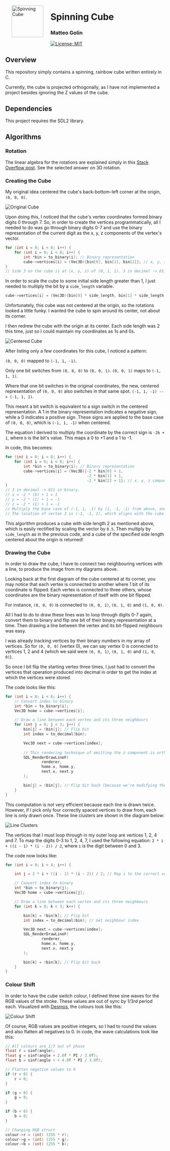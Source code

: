 <img alt="Spinning Cube" src="./docs/cube.gif" align="left" width="100" style="padding: 20px" />
<h1>Spinning Cube</h1>
<h3>Matteo Golin</h3>

[![License: MIT](https://img.shields.io/badge/License-MIT-black.svg)](https://opensource.org/licenses/MIT)

## Overview
This repository simply contains a spinning, rainbow cube written entirely in C.

Currently, the cube is projected orthogonally, as I have not implemented a project besides ignoring the Z
values of the cube.

## Dependencies
This project requires the SDL2 library.

## Algorithms

### Rotation
The linear algebra for the rotations are explained simply in this
[Stack Overflow post](https://stackoverflow.com/questions/14607640/rotating-a-vector-in-3d-space). See the
selected answer on 3D rotation.


### Creating the Cube
My original idea centered the cube's back-bottom-left corner at the origin, `(0, 0, 0)`.

![Original Cube](docs/original_cube_idea.png)

Upon doing this, I noticed that the cube's vertex coordinates formed binary digits 0 through 7. So, in order to create
the vertices programmatically, all I needed to do was go through binary digits 0-7 and use the binary representation
of the current digit as the x, y, z components of the vertex's vector.

```C
for (int i = 0; i < 8; i++) {
    for (int i = 0; i < 8; i++) {
        int *bin = to_binary(i); // Binary representation
        cube->vertices[i] = (Vec3D){bin[0], bin[1], bin[2]}; // x, y, z components
}
// Side 3 on the cube is at (x, y, z) of (0, 1, 1). 3 in decimal -> 011 in binary.
```

In order to scale the cube to some initial side length greater than 1, I just needed to multiply the bit by a 
`side_length` variable.
```C
cube->vertices[i] = (Vec3D){bin[0] * side_length, bin[1] * side_length, bin[2] * side_length};
```

Unfortunately, this cube was not centered at the origin, so the rotations looked a little funky. I wanted the cube to
spin around its center, not about its corner.

I then redrew the cube with the origin at its center. Each side length was 2 this time, just so I could maintain my
coordinates as 1s and 0s.

![Centered Cube](docs/centered_cube.png)

After listing only a few coordinates for this cube, I noticed a pattern:

`(0, 0, 0)` mapped to `(-1, 1, -1)`.

Only one bit switches from `(0, 0, 0)` to `(0, 0, 1)`. `(0, 0, 1)` maps to `(-1, 1, 1)`.

Where that one bit switches in the original coordinates, the new, centered representation of `(0, 0, 0)` also switches
in that same spot. `(-1, 1, -1) --> (-1, 1, 1)`.

This meant a bit switch is equivalent to a sign switch in the centered representation. A 1 in the binary representation
indicates a negative sign, while a 0 indicates a positive sign. These signs are applied to the base case of `(0, 0, 0)`,
 which is `(-1, 1, -1)` when centered.

The equation I derived to multiply the coordinate by the correct sign is `-2b + 1`, where `b` is the bit's value. This
maps a 0 to +1 and a 1 to -1.

In code, this becomes:
```C
for (int i = 0; i < 8; i++) {
    for (int i = 0; i < 8; i++) {
        int *bin = to_binary(i); // Binary representation
        cube->vertices[i] = (Vec3D){-2 * bin[0] + 1,
                                    -2 * bin[1] + 1,
                                    -2 * bin[2] + 1}; // x, y, z components
}
// 3 in decimal -> 011 in binary.
// x = -2 * (0) + 1 = 1
// y = -2 * (1) + 1 = -1
// z = -2 * (1) + 1 = -1
// Multiply the base case of (-1, 1, -1) by (1, -1, -1) from above, and the result is (-1, -1, 1).
// The location of vertex 3 is (-1, -1, 1), which aligns with the cube model drawn above.
```

This algorithm produces a cube with side length 2 as mentioned above, which is easily rectified by scaling the vector by
`0.5`. Then multiply by `side_length` as in the previous code, and a cube of the specified side length centered about
the origin is returned!

### Drawing the Cube

In order to draw the cube, I have to connect two neighbouring vertices with a line, to produce the image from my
diagrams above.

Looking back at the first diagram of the cube centered at its corner, you may notice that each vertex
is connected to another where 1 bit of its coordinate is flipped. Each vertex is connected to three others, whose
coordinates are the binary representation of itself with one bit flipped.

For instance, `(0, 0, 0)` is connected to `(0, 0, 1)`, `(0, 1, 0)` and `(1, 0, 0)`.

All I had to do to draw these lines was to loop through digits 0-7 again, convert them to binary and flip one bit of
their binary representation at a time. Then drawing a line between the vertex and its bit-flipped neighbours was easy.

I was already tracking vertices by their binary numbers in my array of vertices. So for `(0, 0, 0)` (vertex 0), we can
say vertex 0 is connected to vertices 1, 2 and 4 (which we said were `(0, 0, 1)`, `(0, 1, 0)` and `(1, 0, 0)`).

So once I bit flip the starting vertex three times, I just had to convert the vertices that operation produced into
decimal in order to get the index at which the vertices were stored.

The code looks like this:
```C
for (int i = 0; i < 8; i++) {
    // Convert index to binary
    int *bin = to_binary(i);
    Vec3D home = cube->vertices[i];

    // Draw a line between each vertex and its three neighbours
    for (int j = 0; j < 3; j++) {
        bin[j] = !bin[j]; // Flip bit
        int index = to_decimal(bin);

        Vec3D next = cube->vertices[index];
        
        // This rendering technique of omitting the z component is orthographic projection
        SDL_RenderDrawLineF(
                renderer,
                home.x, home.y,
                next.x, next.y
        );

        bin[j] = !bin[j]; // Flip bit back (because we're modifying the array otherwise)
    }
}
```

This computation is not very efficient because each line is drawn twice. However, if I pick only four correctly spaced
vertices to draw from, each line is only drawn once. These line clusters are shown in the diagram below:

![Line Clusters](docs/line_clusters.png)

The vertices that I must loop through in my outer loop are vertices 1, 2, 4 and 7. To map the digits 0-3 to 1, 2, 4, 7,
I used the following equation: `2 * i + ((i - 1) * (i - 2)) / 2`, where `i` is the digit between 0 and 3.

The code now looks like:
```C
for (int i = 0; i < 4; i++) {

    int j = 2 * i + ((i - 1) * (i - 2)) / 2; // Map i to the correct vertex number, j

    // Convert index to binary
    int *bin = to_binary(j);
    Vec3D home = cube->vertices[j];

    // Draw a line between each vertex and its three neighbours
    for (int k = 0; k < 3; k++) {

        bin[k] = !bin[k]; // Flip bit
        int index = to_decimal(bin); // Get neighbour index

        Vec3D next = cube->vertices[index];
        SDL_RenderDrawLineF(
                renderer,
                home.x, home.y,
                next.x, next.y
        );

        bin[k] = !bin[k]; // Flip bit back
    }
}
```

### Colour Shift

In order to have the cube switch colour, I defined three sine waves for the RGB values of the stroke. These values are 
out of sync by 1/3rd period each. Visualized with [Desmos](https://www.desmos.com/calculator/yq9tvhlqnw), the colours
look like this:

![Colour Shift](docs/colour_shift.png)

Of course, RGB values are positive integers, so I had to round the values and also flatten all negatives to 0. 
In code, the wave calculations look like this:

```C
// All colours are 1/3 out of phase
float r = sinf(angle);
float g = sinf(angle + 2.0f * PI / 3.0f);
float b = sinf(angle + + 4.0f * PI / 3.0f);

// Flatten negative values to 0
if (r < 0) {
    r = 0;
}

if (g < 0) {
    g = 0;
}

if (b < 0) {
    b = 0;
}

// Changing RGB struct
colour->r = (int) (255 * r);
colour->g = (int) (255 * g);
colour->b = (int) (255 * b);
```

